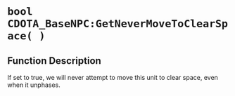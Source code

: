 # `bool CDOTA_BaseNPC:GetNeverMoveToClearSpace( )`
## Function Description
If set to true, we will never attempt to move this unit to clear space, even when it unphases.
